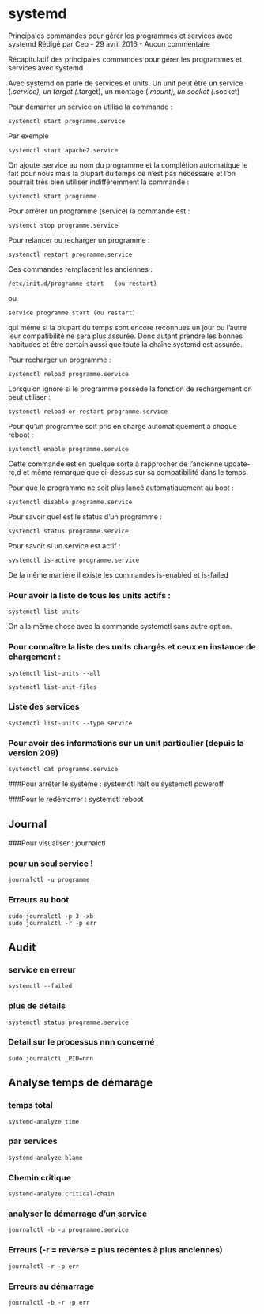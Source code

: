 # systemd
Principales commandes pour gérer les programmes et services avec systemd
Rédigé par Cep - 29 avril 2016 - Aucun commentaire

Récapitulatif des principales commandes pour gérer les programmes et services avec systemd

Avec systemd on parle de services et units. Un unit peut être un service (*.service), un target (*.target), un montage (*.mount), un socket (*.socket)

Pour démarrer un service on utilise la commande :

	systemctl start programme.service

Par exemple 

	systemctl start apache2.service

On ajoute .service au nom du programme et la complétion automatique le fait pour nous mais la plupart du temps ce n’est pas nécessaire et l’on pourrait très bien utiliser indifféremment la commande :

	systemctl start programme

Pour arrêter un programme (service) la commande est :

	systemct stop programme.service

Pour relancer ou recharger un programme :

	systemctl restart programme.service

Ces commandes remplacent les anciennes :

	/etc/init.d/programme start   (ou restart)
ou

	service programme start (ou restart)
qui même si la plupart du temps sont encore reconnues un jour ou l’autre leur compatibilité ne sera plus assurée. Donc autant prendre les bonnes habitudes et être certain aussi que toute la chaîne systemd est assurée.

Pour recharger un programme :

	systemctl reload programme.service

Lorsqu’on ignore si le programme possède la fonction de rechargement on peut utiliser :

	systemctl reload-or-restart programme.service

Pour qu’un programme soit pris en charge automatiquement à chaque reboot :

	systemctl enable programme.service

Cette commande est en quelque sorte à rapprocher de l’ancienne update-rc,d et même remarque que ci-dessus sur sa compatibilité dans le temps.

Pour que le programme ne soit plus lancé automatiquement au boot :

	systemctl disable programme.service

Pour savoir quel est le status d’un programme :

	systemctl status programme.service

Pour savoir si un service est actif :

	systemctl is-active programme.service

De la même manière il existe les commandes is-enabled et is-failed

### Pour avoir la liste  de tous les units actifs :

	systemctl list-units

On a la même chose avec la commande systemctl sans autre option.

### Pour connaître la liste des units chargés et ceux en instance de chargement :

	systemctl list-units --all
	
	systemctl list-unit-files

### Liste des services
	systemctl list-units --type service

### Pour avoir des informations sur un unit particulier (depuis la version 209)
    systemctl cat programme.service

###Pour arrêter le système :
     systemctl halt
ou
    systemctl poweroff

###Pour le redémarrer :
    systemctl reboot

## Journal
###Pour visualiser :
    journalctl

### pour un seul service !
    journalctl -u programme

### Erreurs au boot
	sudo journalctl -p 3 -xb
	sudo journalctl -r -p err
  
## Audit
### service en erreur
    systemctl --failed
### plus de détails
    systemctl status programme.service
### Detail sur le processus nnn concerné
    sudo journalctl _PID=nnn

## Analyse temps de démarage
### temps total
    systemd-analyze time
### par services
    systemd-analyze blame
### Chemin critique
    systemd-analyze critical-chain

### analyser le démarrage d’un service
    journalctl -b -u programme.service

### Erreurs (-r = reverse = plus recentes à plus anciennes)
	journalctl -r -p err

### Erreurs au démarrage
	journalctl -b -r -p err

